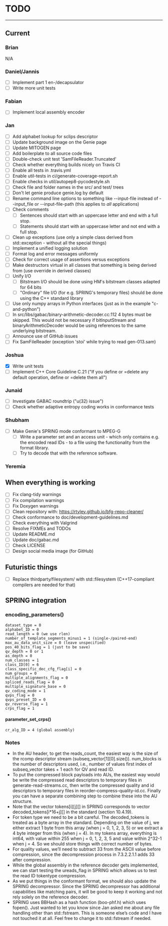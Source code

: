 # TODO

---

## Current

### Brian

N/A

### Daniel/Jannis

- [ ] Implement part 1 en-/decapsulator
- [ ] Write more unit tests

### Fabian

- [ ] Implement local assembly encoder

### Jan

- [ ] Add alphabet lookup for sclips descriptor
- [ ] Update background image on the Genie page
- [ ] Update MITOGEN page
- [ ] Add boilerplate to all source code files
- [ ] Double-check unit test 'SamFileReader.Truncated'
- [ ] Check whether everything builds nicely on Travis CI
- [ ] Enable all tests in .travis.yml
- [ ] Enable util-tests in ci/generate-coverage-report.sh
- [ ] Enable checks in util/autopep8-pycodestyle.sh
- [ ] Check file and folder names in the src/ and test/ trees
- [ ] Don't let genie produce genie.log by default
- [ ] Rename command line options to something like --input-file instead of --input_file or --input-file-path (this applies to *all* applications)
- [ ] Check comments
  - [ ] Sentences should start with an uppercase letter and end with a full stop.
  - [ ] Statements should start with an uppercase letter and not end with a full stop.
- [ ] Clean up exceptions (use only a simple class derived from std::exception - without all the special things)
- [ ] Implement a unified logging solution
- [ ] Format log and error messages uniformly
- [ ] Check for correct usage of assertions versus exceptions
- [ ] Make destructors virtual in all classes that something is being derived from (use override in derived classes)
- [ ] Unify I/O
  - [ ] Bitstream I/O should be done using HM's bitstream classes adapted for 64 bits
  - [ ] "Ordinary" file I/O (for e.g. SPRING's temporary files) should be done using the C++ standard library
- [ ] Use only numpy arrays in Python interfaces (just as in the example "c-and-python")
- [ ] In src/libs/gabac/binary-arithmetic-decoder.cc:112 4 bytes must be skipped. This would not be necessary if bitInputStream and binaryArithmeticDecoder would be using references to the same underlying bitstream.
- [ ] Announce use of GitHub issues
- [ ] Fix SamFileReader (exception 'stoi' while trying to read gen-013.sam)

### Joshua

- [x] Write unit tests
- [ ] Implement C++ Core Guideline C.21 ("If you define or =delete any default operation, define or =delete them all")

### Junaid

- [ ] Investigate GABAC roundtrip ("u(32) issue")
- [ ] Check whether adaptive entropy coding works in conformance tests

### Shubham

- [ ] Make Genie's SPRING mode conformant to MPEG-G
  - [ ] Write a parameter set and an access unit - which only contains e.g. the encoded read IDs - to a file using the functionality from the format library.
  - [ ] Try to decode that with the reference software.

### Yeremia

## When everything is working

- [ ] Fix clang-tidy warnings
- [ ] Fix compilation warnings
- [ ] Fix Doxygen warnings
- [ ] Clean repository with: https://rtyley.github.io/bfg-repo-cleaner/
- [ ] Check conformance to doc/development-guidelines.md
- [ ] Check everything with Valgrind
- [ ] Resolve FIXMEs and TODOs
- [ ] Update README.md
- [ ] Update doc/gabac.md
- [ ] Check LICENSE
- [ ] Design social media image (for GitHub)

## Futuristic things

- [ ] Replace thirdparty/filesystem/ with std::filesystem (C++17-compliant compilers are needed for that)

## SPRING integration

### encoding_parameters()

```
dataset_type = 0
alphabet_ID = 0
read_length = 0 (we use rlen)
number_of_template_segments_minus1 = 1 (single-/paired-end)
max_au_data_unit_size = 0 (leave unspecified)
pos_40_bits_flag = 1 (just to be save)
qv_depth = 0 or 1
as_depth = 0
num_classes = 1
class_ID[0] = 6
class_specific_dec_cfg_flag[i] = 0
num_groups = 0
multiple_alignments_flag = 0
spliced_reads_flag = 0
multiple_signature_base = 0
qv_coding_mode = 1
qvps_flag = 0
qvps_preset_ID = 0
qv_reverse_flag = 1
crps_flag = 1
```

#### parameter_set_crps()

```
cr_alg_ID = 4 (global assembly)
```

### Notes

- In the AU header, to get the reads_count, the easiest way is the size of the rcomp descriptor stream (subseq_vector[1][0].size()). num_blocks is the number of descriptors used, i.e., number of values first index of subseq_vector takes + 1 each for QV and read ID.
- To put the compressed block payloads into AUs, the easiest way would be write the compressed read descriptors to temporary files in generate-read-streams.cc, then write the compressed quality and id descriptors to temporary files in reorder-compress-quality-id.cc. Finally you can have a separate combining step to combine these into the AU structure.
- Note that the vector tokens[i][j][] in SPRING corresponds to vector decoded_tokens[i*16+j][] in the standard (section 10.4.19).
- For token type we need to be a bit careful. The decoded_tokens is treated as a byte array in the standard. Depending on the value of j, we either extract 1 byte from this array (when j = 0, 1, 2, 3, 5) or we extract a 4 byte integer from this (when j = 4). In my tokens array, everything is int64, with value within 255 when j = 0, 1, 2, 3, 5 and value within 2^32-1 when j = 4. So we should store things with correct number of bytes.
- For quality values, we’ll need to subtract 33 from the ASCII value before compression, since the decompression process in 7.3.2.2.1.1 adds 33 after compression.
- While the global assembly in the reference decoder gets implemented, we can start testing the ureads_flag in SPRING which allows us to test the read ID tokentype compression.
- As we put things in the conformant format, we should also update the SPRING decompressor. Since the SPRING decompressor has additional capabilities like matching pairs, it will be good to keep it working and not rely solely on the reference decoder.
- SPRING uses BBHash as a hash function (boo-phf.h) which uses fopen(). Just wanted to let you know since Jan asked me about any file handling other than std::fstream. This is someone else’s code and I have not touched it at all. Feel free to change it to std::fstream if needed.
